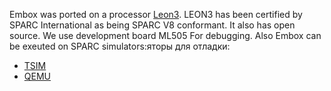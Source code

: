 Embox was ported on a processor [Leon3](http://www.gaisler.com/cms/index.php?option=com_content&task=view&id=13&Itemid=53). LEON3 has been certified by SPARC International as being SPARC V8 conformant. It also has open source.
We use development board ML505 For debugging. Also Embox can be exeuted on SPARC simulators:яторы для отладки:
  * [TSIM](SimulationTsim.md)
  * [QEMU](SimulationQemuSparc.md)
